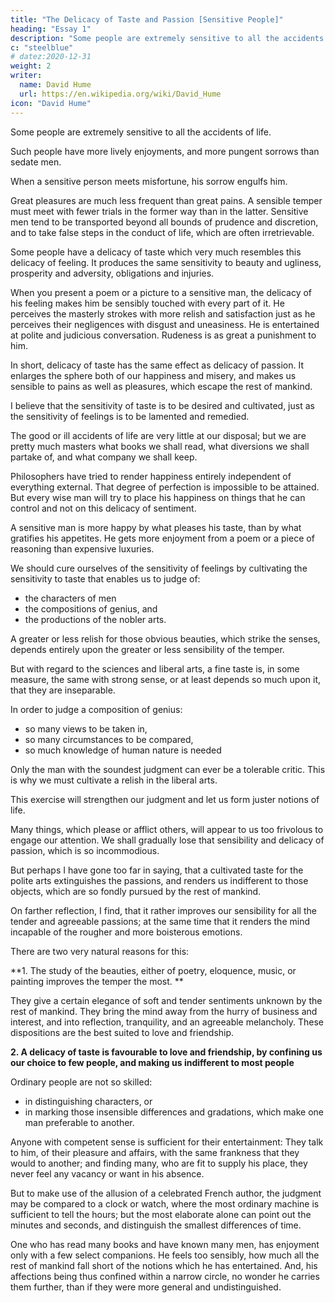 ```yaml
---
title: "The Delicacy of Taste and Passion [Sensitive People]"
heading: "Essay 1"
description: "Some people are extremely sensitive to all the accidents of life. It gives them joy on every prosperous event, as well as grief on misfortunes and adversity"
c: "steelblue"
# datez:2020-12-31
weight: 2
writer:
  name: David Hume
  url: https://en.wikipedia.org/wiki/David_Hume
icon: "David Hume"
--- 
```



Some people are extremely sensitive to all the accidents of life. 

<!-- It gives them joy on every prosperous event, as well as grief on misfortunes and adversity. Favours and good acts easily engage their friendship, while the smallest injury provokes their resentment. Any honour or mark of distinction elevates them above measure. But they are as sensibly touched with contempt. -->

Such people have more lively enjoyments, and more pungent sorrows than sedate men. 

When a sensitive person meets misfortune, his sorrow engulfs him. 

<!-- It deprives him of the love for the common occurences in life. The right enjoyment of such things then forms the chief part of our happiness. -->
<!-- When everything is balanced and each person mastered himself, everyone would not want to be rather be of the latter character,  of his own disposition. -->
<!-- We cannot tell our future. --> 

Great pleasures are much less frequent than great pains. A sensible temper must meet with fewer trials in the former way than in the latter. Sensitive men tend to be transported beyond all bounds of prudence and discretion, and to take false steps in the conduct of life, which are often irretrievable.

Some people have a delicacy of taste which very much resembles this delicacy of feeling. It produces the same sensitivity to beauty and ugliness, prosperity and adversity, obligations and injuries. 

When you present a poem or a picture to a sensitive man, the delicacy of his feeling makes him be sensibly touched with every part of it. He perceives the masterly strokes with more relish and satisfaction just as he perceives their negligences with disgust and uneasiness. He is entertained at polite and judicious conversation. Rudeness is as great a punishment to him. 

In short, delicacy of taste has the same effect as delicacy of passion. It enlarges the sphere both of our happiness and misery, and makes us sensible to pains as well as pleasures, which escape the rest of mankind.

I believe that the sensitivity of taste is to be desired and cultivated, just as the sensitivity of feelings is to be lamented and remedied. 

The good or ill accidents of life are very little at our disposal; but we are pretty much masters what books we shall read, what diversions we shall partake of, and what company we shall keep. 

Philosophers have tried to render happiness entirely independent of everything external. That degree of perfection is impossible to be attained. But every wise man will try to place his happiness on things that he can control and not on this delicacy of sentiment. 

A sensitive man is more happy by what pleases his taste, than by what gratifies his appetites. He gets more enjoyment from a poem or a piece of reasoning than expensive luxuries.

<!-- Whatever connection there may be originally between these two species of delicacy, I am persuaded, that nothing is so proper to cure us of this delicacy of passion, as the cultivating of that higher and more refined taste, which  -->

We should cure ourselves of the sensitivity of feelings by cultivating the sensitivity to taste that enables us to judge of:
- the characters of men
- the compositions of genius, and
- the productions of the nobler arts.

A greater or less relish for those obvious beauties, which strike the senses, depends entirely upon the greater or less sensibility of the temper.

But with regard to the sciences and liberal arts, a fine taste is, in some measure, the same with strong sense, or at least depends so much upon it, that they are inseparable. 

In order to judge a composition of genius:
- so many views to be taken in,
- so many circumstances to be compared,
- so much knowledge of human nature is needed

Only the man with the soundest judgment can ever be a tolerable critic. This is why we must cultivate a relish in the liberal arts. 

This exercise will strengthen our judgment and let us form juster notions of life. 

Many things, which please or afflict others, will appear to us too frivolous to engage our attention. We shall gradually lose that sensibility and delicacy of passion, which is so incommodious.

But perhaps I have gone too far in saying, that a cultivated taste for the polite arts extinguishes the passions, and renders us indifferent to those objects, which are so fondly pursued by the rest of mankind. 

On farther reflection, I find, that it rather improves our sensibility for all the tender and agreeable passions; at the same time that it renders the mind incapable of the rougher and more boisterous emotions.

<!-- Ingenuas didicisse fideliter artes, Emollit mores, nec sinit esse feros. -->

There are two very natural reasons for this:

**1. The study of the beauties, either of poetry, eloquence, music, or painting improves the temper the most. **

They give a certain elegance of soft and tender sentiments unknown by the rest of mankind. They bring the mind away from the hurry of business and interest, and into reflection, tranquility, and an agreeable melancholy. These dispositions are the best suited to love and friendship.

**2. A delicacy of taste is favourable to love and friendship, by confining us our choice to few people, and making us indifferent to most people**

Ordinary people are not so skilled:
- in distinguishing characters, or
- in marking those insensible differences and gradations, which make one man preferable to another.

Anyone with competent sense is sufficient for their entertainment: They talk to him, of their pleasure and affairs, with the same frankness that they would to another; and finding many, who are fit to supply his place, they never feel any vacancy or want in his absence.

But to make use of the allusion of a celebrated French author, the judgment may be compared to a clock or watch, where the most ordinary machine is sufficient to tell the hours; but the most elaborate alone can point out the minutes and seconds, and distinguish the smallest differences of time.

One who has read many books and have known many men, has enjoyment only with a few select companions. He feels too sensibly, how much all the rest of mankind fall short of the notions which he has entertained. And, his affections being thus confined within a narrow circle, no wonder he carries them further, than if they were more general and undistinguished.

<!-- The gaiety and frolic of a bottle companion improves with him into a solid friendship: And the ardours of a youthful appetite become an elegant passion. -->
